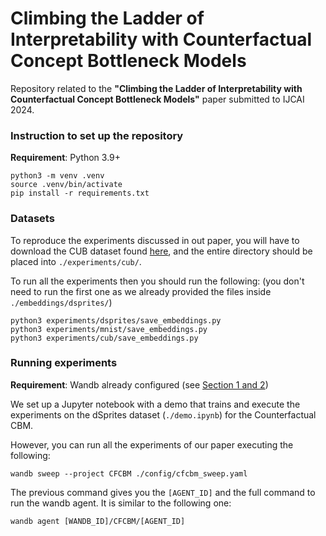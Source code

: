 # Climbing the Ladder of Interpretability with Counterfactual Concept Bottleneck Models

Repository related to the **"Climbing the Ladder of Interpretability with Counterfactual Concept Bottleneck Models"** paper submitted to IJCAI 2024.

### Instruction to set up the repository

**Requirement**: Python 3.9+

```
python3 -m venv .venv
source .venv/bin/activate
pip install -r requirements.txt
```

### Datasets

To reproduce the experiments discussed in out paper, you will have to download the CUB dataset found [here](https://worksheets.codalab.org/bundles/0xd013a7ba2e88481bbc07e787f73109f5), and the entire directory should be placed into ```./experiments/cub/```.

To run all the experiments then you should run the following: 
(you don't need to run the first one as we already provided the files inside ```./embeddings/dsprites/```)

```
python3 experiments/dsprites/save_embeddings.py
python3 experiments/mnist/save_embeddings.py
python3 experiments/cub/save_embeddings.py
```

### Running experiments

**Requirement**: Wandb already configured (see [Section 1 and 2](https://docs.wandb.ai/quickstart))

We set up a Jupyter notebook with a demo that trains and execute the experiments on the dSprites dataset (```./demo.ipynb```) for the Counterfactual CBM.

However, you can run all the experiments of our paper executing the following: 

```
wandb sweep --project CFCBM ./config/cfcbm_sweep.yaml
```

The previous command gives you the ```[AGENT_ID]``` and the full command to run the wandb agent. It is similar to the following one:
```
wandb agent [WANDB_ID]/CFCBM/[AGENT_ID]
```

